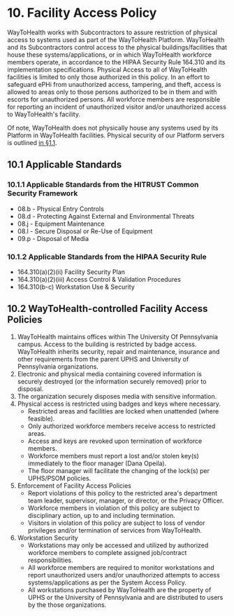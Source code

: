 # 10. Facility Access Policy

WayToHealth works with Subcontractors to assure restriction of physical access to systems used as part of the WayToHealth Platform. WayToHealth and its Subcontractors control access to the physical buildings/facilities that house these systems/applications, or in which WayToHealth workforce members operate, in accordance to the HIPAA Security Rule 164.310 and its implementation specifications. Physical Access to all of WayToHealth facilities is limited to only those authorized in this policy. In an effort to safeguard ePHi from unauthorized access, tampering, and theft, access is allowed to areas only to those persons authorized to be in them and with escorts for unauthorized persons. All workforce members are responsible for reporting an incident of unauthorized visitor and/or unauthorized access to WayToHealth's facility.

Of note, WayToHealth does not physically house any systems used by its Platform in WayToHealth facilities. Physical security of our Platform servers is outlined [in §1.1](#1-1-waytohealth-organizational-concepts).

## 10.1 Applicable Standards

### 10.1.1 Applicable Standards from the HITRUST Common Security Framework

* 08.b - Physical Entry Controls
* 08.d - Protecting Against External and Environmental Threats
* 08.j - Equipment Maintenance
* 08.l - Secure Disposal or Re-Use of Equipment
* 09.p - Disposal of Media

### 10.1.2 Applicable Standards from the HIPAA Security Rule

* 164.310(a)(2)(ii) Facility Security Plan
* 164.310(a)(2)(iii) Access Control & Validation Procedures
* 164.310(b-c) Workstation Use & Security

## 10.2 WayToHealth-controlled Facility Access Policies

1. WayToHealth maintains offices within The University Of Pennsylvania campus. Access to the building is restricted by badge access. WayToHealth inherits security, repair and maintenance, insurance and other requirements from the parent UPHS and University of Pennsylvania organizations. 
2. Electronic and physical media containing covered information is securely destroyed (or the information securely removed) prior to disposal.
3. The organization securely disposes media with sensitive information.
7. Physical access is restricted using badges and keys where necessary.
   * Restricted areas and facilities are locked when unattended (where feasible).
   * Only authorized workforce members receive access to restricted areas.
   * Access and keys are revoked upon termination of workforce members.
   * Workforce members must report a lost and/or stolen key(s) immediately to the floor manager (Dana Opeila).
   * The floor manager will facilitate the changing of the lock(s) per UPHS/PSOM policies.
8. Enforcement of Facility Access Policies
   * Report violations of this policy to the restricted area's department team leader, supervisor, manager, or director, or the Privacy Officer.
   * Workforce members in violation of this policy are subject to disciplinary action, up to and including termination.
   * Visitors in violation of this policy are subject to loss of vendor privileges and/or termination of services from WayToHealth.
9. Workstation Security
   * Workstations may only be accessed and utilized by authorized workforce members to complete assigned job/contract responsibilities.
   * All workforce members are required to monitor workstations and report unauthorized users and/or unauthorized attempts to access systems/applications as per the System Access Policy.
   * All workstations purchased by WayToHealth are the property of UPHS or the University of Pennsylvania and are distributed to users by the those organizations.
